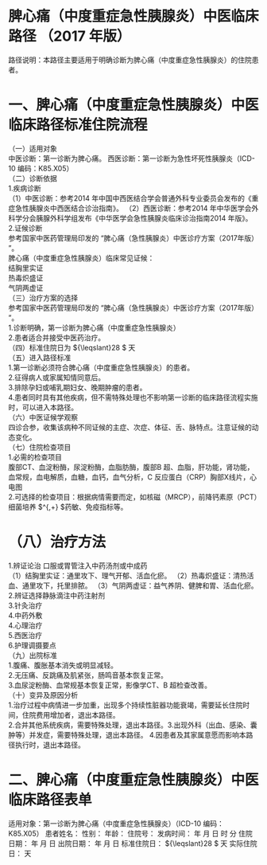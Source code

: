 # 脾心痛（中度重症急性胰腺炎）中医临床路径  （2017 年版）  
路径说明：本路径主要适用于明确诊断为脾心痛（中度重症急性胰腺炎）的住院患者。  
# 一、脾心痛（中度重症急性胰腺炎）中医临床路径标准住院流程  
（一）适用对象  
中医诊断：第一诊断为脾心痛。 西医诊断：第一诊断为急性坏死性胰腺炎（ICD-10 编码：K85.X05）  
（二）诊断依据  
1.疾病诊断  
（1）中医诊断：参考2014 年中国中西医结合学会普通外科专业委员会发布的《重症急性胰腺炎中西医结合诊治指南》。 （2）西医诊断：参考2014 年中华医学会外科学分会胰腺外科学组发布《中华医学会急性胰腺炎临床诊治指南2014 年版》。  
2.证候诊断  
参考国家中医药管理局印发的 “脾心痛（急性胰腺炎）中医诊疗方案（2017年版） ”。  
脾心痛（中度重症急性胰腺炎）临床常见证候：  
结胸里实证  
热毒炽盛证  
气阴两虚证  
（三）治疗方案的选择  
参考国家中医药管理局印发的 “脾心痛（急性胰腺炎）中医诊疗方案（2017年版） ”。  
1.诊断明确，第一诊断为脾心痛（中度重症急性胰腺炎）  
2.患者适合并接受中医药治疗。  
（四）标准住院日为 ${\leqslant}28 $ 天  
（五）进入路径标准  
1.第一诊断必须符合脾心痛（中度重症急性胰腺炎）的患者。  
2.征得病人或家属知情同意后。  
3.排除孕妇或哺乳期妇女、晚期肿瘤的患者。  
4.患者同时具有其他疾病，但不需特殊处理也不影响第一诊断的临床路径流程实施时，可以进入本路径。  
（六）中医证候学观察  
四诊合参，收集该病种不同证候的主症、次症、体征、舌、脉特点。注意证候的动态变化。  
（七）住院检查项目  
1.必需的检查项目  
腹部CT、血淀粉酶，尿淀粉酶，血脂肪酶，腹部B 超、血脂，肝功能，肾功能，血常规，血电解质，血糖，血钙，血气分析，C 反应蛋白（CRP）胸部X线片，心电图  
2.可选择的检查项目：根据病情需要而定，如核磁（MRCP），前降钙素原（PCT）细菌培养 $^{,+} $药敏、免疫指标等。  
# （八）治疗方法  
1.辨证论治 口服或胃管注入中药汤剂或中成药  
（1）结胸里实证：通里攻下、理气开郁、活血化瘀。 （2）热毒炽盛证：清热活血、通里攻下，托里排脓。 （3）气阴两虚证：益气养阴、健脾和胃、活血化瘀。  
2.辨证选择静脉滴注中药注射剂  
3.针灸治疗  
4.中药外敷  
4.心理治疗  
5.西医治疗  
6.护理调摄要点  
（九）出院标准  
1.腹痛、腹胀基本消失或明显减轻。  
2.无压痛、反跳痛及肌紧张，肠鸣音基本恢复正常。  
3.血尿淀粉酶、血常规基本恢复正常，影像学CT、B 超检查改善。  
（十）变异及原因分析  
1.治疗过程中病情进一步加重，出现多个持续性脏器功能衰竭，需要延长住院时间，住院费用增加者，退出本路径。  
2.合并其他系统疾病，需要特殊处理，退出本路径。3.出现外科（出血、感染、囊肿等）并发症，需要特殊处理，退出本路径。 4.因患者及其家属意愿而影响本路径执行时，退出本路径。  
# 二、脾心痛（中度重症急性胰腺炎）中医临床路径表单  
适用对象：第一诊断为脾心痛（中度重症急性胰腺炎）（ICD-10 编码：K85.X05） 患者姓名：          性别：    年龄：    住院号：            发病时间：   年  月  日  时  分 住院日期：   年  月  日 出院日期：   年  月   日 标准住院日： ${\leqslant}28 $ 天              实际住院日：   天  
